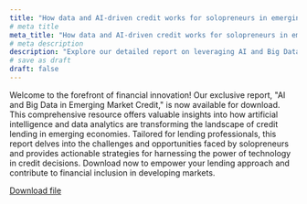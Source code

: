 ```yaml
---
title: "How data and AI-driven credit works for solopreneurs in emerging economies"
# meta title
meta_title: "How data and AI-driven credit works for solopreneurs in emerging economies"
# meta description
description: "Explore our detailed report on leveraging AI and Big Data for credit access in emerging economies. This comprehensive guide provides in-depth insights for lending professionals on how technological advancements are opening new opportunities for solopreneurs. Essential reading for those looking to innovate in the fintech space and drive financial inclusion in developing markets. Download now to stay ahead in the evolving world of credit lending."
# save as draft
draft: false
---
```



Welcome to the forefront of financial innovation! Our exclusive report, "AI and Big Data in Emerging Market Credit," is now available for download. This comprehensive resource offers valuable insights into how artificial intelligence and data analytics are transforming the landscape of credit lending in emerging economies. Tailored for lending professionals, this report delves into the challenges and opportunities faced by solopreneurs and provides actionable strategies for harnessing the power of technology in credit decisions. Download now to empower your lending approach and contribute to financial inclusion in developing markets.


[Download file](/pdf/How-data-and-AI-driven-credit-works-for-solopreneurs-in-emerging-economies.pdf)

